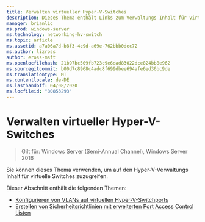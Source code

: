 ```yaml
---
title: Verwalten virtueller Hyper-V-Switches
description: Dieses Thema enthält Links zum Verwaltungs Inhalt für virtuelle Hyper-V-Switches für Windows Server 2016.
manager: brianlic
ms.prod: windows-server
ms.technology: networking-hv-switch
ms.topic: article
ms.assetid: a7a06a7d-b8f3-4c9d-a69e-762bbb0dec72
ms.author: lizross
author: eross-msft
ms.openlocfilehash: 21b97bc509fb723c9e6dad83022dce824bb8e962
ms.sourcegitcommit: b00d7c8968c4adc8f699dbee694afe6ed36bc9de
ms.translationtype: MT
ms.contentlocale: de-DE
ms.lasthandoff: 04/08/2020
ms.locfileid: "80853293"
---
```

# <a name="manage-hyper-v-virtual-switch"></a>Verwalten virtueller Hyper-V-Switches

>Gilt für: Windows Server (Semi-Annual Channel), Windows Server 2016

Sie können dieses Thema verwenden, um auf den Hyper-V-Verwaltungs Inhalt für virtuelle Switches zuzugreifen.

Dieser Abschnitt enthält die folgenden Themen:

- [Konfigurieren von VLANs auf virtuellen Hyper-V-Switchports](Configure-and-View-VLAN-Settings-on-Hyper-V-Virtual-Switch-Ports.md)
- [Erstellen von Sicherheitsrichtlinien mit erweiterten Port Access Control Listen](Create-Security-Policies-with-Extended-Port-Access-Control-Lists.md)


